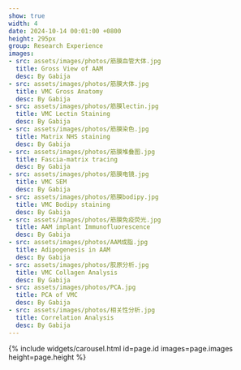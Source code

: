 ```yaml
---
show: true
width: 4
date: 2024-10-14 00:01:00 +0800
height: 295px
group: Research Experience
images:
- src: assets/images/photos/筋膜血管大体.jpg
  title: Gross View of AAM
  desc: By Gabija
- src: assets/images/photos/筋膜大体.jpg
  title: VMC Gross Anatomy
  desc: By Gabija
- src: assets/images/photos/筋膜lectin.jpg
  title: VMC Lectin Staining
  desc: By Gabija
- src: assets/images/photos/筋膜染色.jpg
  title: Matrix NHS staining
  desc: By Gabija
- src: assets/images/photos/筋膜堆叠图.jpg
  title: Fascia-matrix tracing
  desc: By Gabija
- src: assets/images/photos/筋膜电镜.jpg
  title: VMC SEM
  desc: By Gabija
- src: assets/images/photos/筋膜bodipy.jpg
  title: VMC Bodipy staining
  desc: By Gabija
- src: assets/images/photos/筋膜免疫荧光.jpg
  title: AAM implant Immunofluorescence
  desc: By Gabija
- src: assets/images/photos/AAM成脂.jpg
  title: Adipogenesis in AAM
  desc: By Gabija
- src: assets/images/photos/胶原分析.jpg
  title: VMC Collagen Analysis
  desc: By Gabija
- src: assets/images/photos/PCA.jpg
  title: PCA of VMC 
  desc: By Gabija
- src: assets/images/photos/相关性分析.jpg
  title: Correlation Analysis
  desc: By Gabija
---
```


{% include widgets/carousel.html id=page.id images=page.images height=page.height %}
